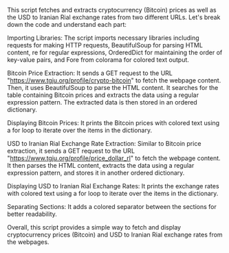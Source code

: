 This script fetches and extracts cryptocurrency (Bitcoin) prices as well as the USD to Iranian Rial exchange rates from two different URLs. Let's break down the code and understand each part:

Importing Libraries: The script imports necessary libraries including requests for making HTTP requests, BeautifulSoup for parsing HTML content, re for regular expressions, OrderedDict for maintaining the order of key-value pairs, and Fore from colorama for colored text output.

Bitcoin Price Extraction: It sends a GET request to the URL "https://www.tgju.org/profile/crypto-bitcoin" to fetch the webpage content. Then, it uses BeautifulSoup to parse the HTML content. It searches for the table containing Bitcoin prices and extracts the data using a regular expression pattern. The extracted data is then stored in an ordered dictionary.

Displaying Bitcoin Prices: It prints the Bitcoin prices with colored text using a for loop to iterate over the items in the dictionary.

USD to Iranian Rial Exchange Rate Extraction: Similar to Bitcoin price extraction, it sends a GET request to the URL "https://www.tgju.org/profile/price_dollar_rl" to fetch the webpage content. It then parses the HTML content, extracts the data using a regular expression pattern, and stores it in another ordered dictionary.

Displaying USD to Iranian Rial Exchange Rates: It prints the exchange rates with colored text using a for loop to iterate over the items in the dictionary.

Separating Sections: It adds a colored separator between the sections for better readability.

Overall, this script provides a simple way to fetch and display cryptocurrency prices (Bitcoin) and USD to Iranian Rial exchange rates from the webpages.
